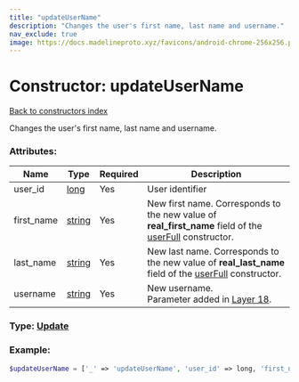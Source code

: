 ```yaml
---
title: "updateUserName"
description: "Changes the user's first name, last name and username."
nav_exclude: true
image: https://docs.madelineproto.xyz/favicons/android-chrome-256x256.png
---
```

# Constructor: updateUserName  
[Back to constructors index](/API_docs/constructors/index.html)



Changes the user's first name, last name and username.

### Attributes:

| Name     |    Type       | Required | Description |
|----------|---------------|----------|-------------|
|user\_id|[long](/API_docs/types/long.html) | Yes|User identifier|
|first\_name|[string](/API_docs/types/string.html) | Yes|New first name. Corresponds to the new value of **real\_first\_name** field of the [userFull](../constructors/userFull.html) constructor.|
|last\_name|[string](/API_docs/types/string.html) | Yes|New last name. Corresponds to the new value of **real\_last\_name** field of the [userFull](../constructors/userFull.html) constructor.|
|username|[string](/API_docs/types/string.html) | Yes|New username.<br>Parameter added in [Layer 18](https://core.telegram.org/api/layers#layer-18).|



### Type: [Update](/API_docs/types/Update.html)


### Example:

```php
$updateUserName = ['_' => 'updateUserName', 'user_id' => long, 'first_name' => 'string', 'last_name' => 'string', 'username' => 'string'];
```  
